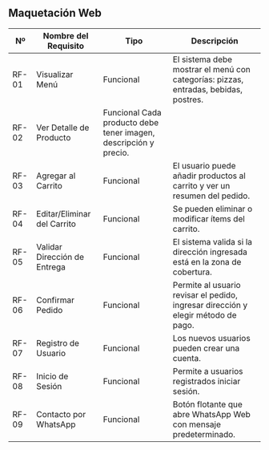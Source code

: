 ## Maquetación Web

| Nº  | Nombre del Requisito | Tipo |Descripción  | 
|-----------|-----------|-----------|-----------|
RF-01	| Visualizar Menú	|Funcional	|El sistema debe mostrar el menú con categorías: pizzas, entradas, bebidas, postres.|
RF-02 |	Ver Detalle de Producto|	Funcional	Cada producto debe tener imagen, descripción y precio.|
RF-03 |	Agregar al Carrito	|Funcional|	El usuario puede añadir productos al carrito y ver un resumen del pedido.|
RF-04	|Editar/Eliminar del Carrito|	Funcional|	Se pueden eliminar o modificar ítems del carrito.|
RF-05 |	Validar Dirección de Entrega|	Funcional|	El sistema valida si la dirección ingresada está en la zona de cobertura.|
RF-06	|Confirmar Pedido	|Funcional	|Permite al usuario revisar el pedido, ingresar dirección y elegir método de pago.|
RF-07	|Registro de Usuario|	Funcional|	Los nuevos usuarios pueden crear una cuenta.|
RF-08	|Inicio de Sesión	|Funcional	|Permite a usuarios registrados iniciar sesión.|
RF-09	|Contacto por WhatsApp|	Funcional|	Botón flotante que abre WhatsApp Web con mensaje predeterminado.|



